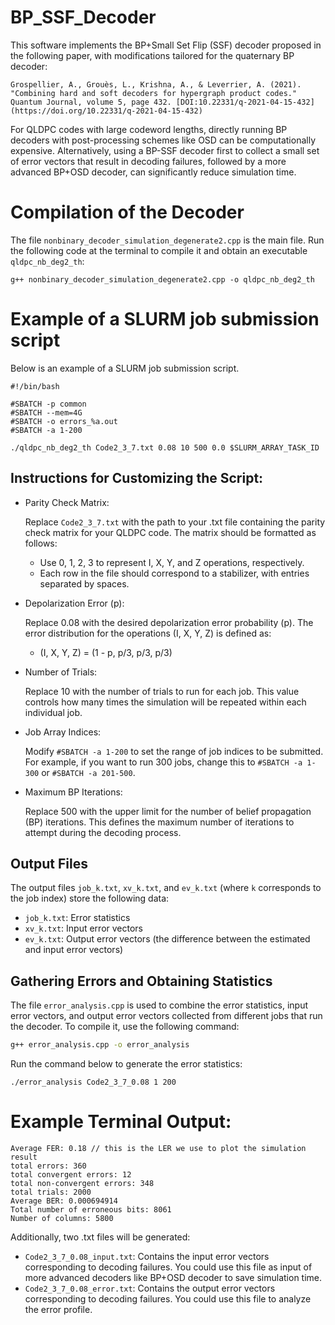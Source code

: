 # BP_SSF_Decoder
This software implements the BP+Small Set Flip (SSF) decoder proposed in the following paper, with modifications tailored for the quaternary BP decoder:
```
Grospellier, A., Grouès, L., Krishna, A., & Leverrier, A. (2021). "Combining hard and soft decoders for hypergraph product codes." Quantum Journal, volume 5, page 432. [DOI:10.22331/q-2021-04-15-432](https://doi.org/10.22331/q-2021-04-15-432)  
```
For QLDPC codes with large codeword lengths, directly running BP decoders with post-processing schemes like OSD can be computationally expensive. Alternatively, using a BP-SSF decoder first to collect a small set of error vectors that result in decoding failures, followed by a more advanced BP+OSD decoder, can significantly reduce simulation time.

# Compilation of the Decoder
The file `nonbinary_decoder_simulation_degenerate2.cpp` is the main file. Run the following code at the terminal to compile it and obtain an executable `qldpc_nb_deg2_th`:
```
g++ nonbinary_decoder_simulation_degenerate2.cpp -o qldpc_nb_deg2_th
```

# Example of a SLURM job submission script 
Below is an example of a SLURM job submission script. 
```
#!/bin/bash

#SBATCH -p common
#SBATCH --mem=4G
#SBATCH -o errors_%a.out
#SBATCH -a 1-200

./qldpc_nb_deg2_th Code2_3_7.txt 0.08 10 500 0.0 $SLURM_ARRAY_TASK_ID
```

## Instructions for Customizing the Script:

- Parity Check Matrix:

  Replace `Code2_3_7.txt` with the path to your .txt file containing the parity check matrix for your QLDPC code. The matrix should be formatted as follows:
  
  - Use 0, 1, 2, 3 to represent I, X, Y, and Z operations, respectively.
  - Each row in the file should correspond to a stabilizer, with entries separated by spaces.

- Depolarization Error (p):

  Replace 0.08 with the desired depolarization error probability (p). The error distribution for the operations (I, X, Y, Z) is defined as:

  - (I, X, Y, Z) = (1 - p, p/3, p/3, p/3)

- Number of Trials:

  Replace 10 with the number of trials to run for each job. This value controls how many times the simulation will be repeated within each individual job.

- Job Array Indices:

  Modify `#SBATCH -a 1-200` to set the range of job indices to be submitted. For example, if you want to run 300 jobs, change this to `#SBATCH -a 1-300` or `#SBATCH -a 201-500`.

- Maximum BP Iterations:

  Replace 500 with the upper limit for the number of belief propagation (BP) iterations. This defines the maximum number of iterations to attempt during the decoding process.

## Output Files

The output files `job_k.txt`, `xv_k.txt`, and `ev_k.txt` (where `k` corresponds to the job index) store the following data:
- `job_k.txt`: Error statistics
- `xv_k.txt`: Input error vectors
- `ev_k.txt`: Output error vectors (the difference between the estimated and input error vectors)

## Gathering Errors and Obtaining Statistics

The file `error_analysis.cpp` is used to combine the error statistics, input error vectors, and output error vectors collected from different jobs that run the decoder. To compile it, use the following command:

```bash
g++ error_analysis.cpp -o error_analysis
```
Run the command below to generate the error statistics:
```
./error_analysis Code2_3_7_0.08 1 200
```
# Example Terminal Output:
```
Average FER: 0.18 // this is the LER we use to plot the simulation result
total errors: 360
total convergent errors: 12
total non-convergent errors: 348
total trials: 2000
Average BER: 0.000694914
Total number of erroneous bits: 8061
Number of columns: 5800
```
Additionally, two .txt files will be generated:

- `Code2_3_7_0.08_input.txt`: Contains the input error vectors corresponding to decoding failures. You could use this file as input of more advanced decoders like BP+OSD decoder to save simulation time.
- `Code2_3_7_0.08_error.txt`: Contains the output error vectors corresponding to decoding failures. You could use this file to analyze the error profile.



